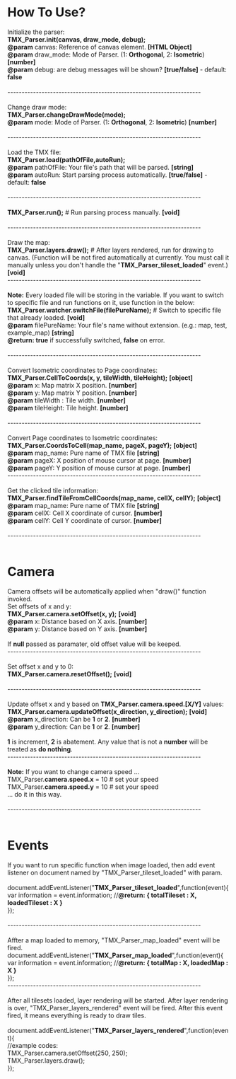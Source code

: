 # How To Use?
Initialize the parser:<br />
<b>TMX_Parser.init(canvas, draw_mode, debug);</b><br />
<b>@param</b> canvas: Reference of canvas element. <b>[HTML Object]</b><br />
<b>@param</b> draw_mode: Mode of Parser. (1: <b>Orthogonal</b>, 2: <b>Isometric</b>) <b>[number]</b><br />
<b>@param</b> debug: are debug messages will be shown? <b>[true/false]</b> - default: <b>false</b><br /><br />
--------------------------------------------------------------------<br /><br />
Change draw mode:<br />
<b>TMX_Parser.changeDrawMode(mode);</b><br />
<b>@param</b> mode: Mode of Parser. (1: <b>Orthogonal</b>, 2: <b>Isometric</b>) <b>[number]</b><br /><br />
--------------------------------------------------------------------<br /><br />
Load the TMX file:<br />
<b>TMX_Parser.load(pathOfFile,autoRun);</b><br />
<b>@param</b> pathOfFile: Your file's path that will be parsed. <b>[string]</b><br />
<b>@param</b> autoRun: Start parsing process automatically. <b>[true/false]</b> - default: <b>false</b><br /><br />
--------------------------------------------------------------------<br /><br />
<b>TMX_Parser.run();</b> # Run parsing process manually. <b>[void]</b><br /><br />
--------------------------------------------------------------------<br /><br />
Draw the map:<br />
<b>TMX_Parser.layers.draw();</b> # After layers rendered, run for drawing to canvas. (Function will be not fired automatically at currently. You must call it manually unless you don't handle the "<b>TMX_Parser_tileset_loaded</b>" event.) <b>[void]</b><br />
--------------------------------------------------------------------<br /><br />
<b>Note:</b> Every loaded file will be storing in the variable. If you want to switch to specific file and run functions on it, use function in the below:<br/>
<b>TMX_Parser.watcher.switchFile(filePureName);</b> # Switch to specific file that already loaded. <b>[void]</b><br/>
<b>@param</b> filePureName: Your file's name without extension. (e.g.: map, test, example_map) <b>[string]</b><br />
<b>@return: </b> <b>true</b> if successfully switched, <b>false</b> on error.<br/><br />
--------------------------------------------------------------------<br /><br />
Convert Isometric coordinates to Page coordinates:<br />
<b>TMX_Parser.CellToCoords(x, y, tileWidth, tileHeight);</b> <b>[object]</b><br />
<b>@param</b> x: Map matrix X position. <b>[number]</b><br />
<b>@param</b> y: Map matrix Y position. <b>[number]</b><br />
<b>@param</b> tileWidth : Tile width. <b>[number]</b><br />
<b>@param</b> tileHeight: Tile height. <b>[number]</b><br /><br />
--------------------------------------------------------------------<br /><br />
Convert Page coordinates to Isometric coordinates:<br />
<b>TMX_Parser.CoordsToCell(map_name, pageX, pageY);</b> <b>[object]</b><br />
<b>@param</b> map_name: Pure name of TMX file <b>[string]</b><br />
<b>@param</b> pageX: X position of mouse cursor at page. <b>[number]</b><br />
<b>@param</b> pageY: Y position of mouse cursor at page. <b>[number]</b><br />
--------------------------------------------------------------------<br /><br />
Get the clicked tile information:<br />
<b>TMX_Parser.findTileFromCellCoords(map_name, cellX, cellY);</b> <b>[object]</b><br />
<b>@param</b> map_name: Pure name of TMX file <b>[string]</b><br />
<b>@param</b> cellX: Cell X coordinate of cursor. <b>[number]</b><br />
<b>@param</b> cellY: Cell Y coordinate of cursor. <b>[number]</b><br /><br />
--------------------------------------------------------------------<br /><br />
# Camera
Camera offsets will be automatically applied when "draw()" function invoked.<br />
Set offsets of x and y:<br />
<b>TMX_Parser.camera.setOffset(x, y);</b> <b>[void]</b><br />
<b>@param</b> x: Distance based on X axis. <b>[number]</b><br />
<b>@param</b> y: Distance based on Y axis. <b>[number]</b><br /><br />
If <b>null</b> passed as paramater, old offset value will be keeped.<br />
--------------------------------------------------------------------<br /><br />
Set offset x and y to 0:<br />
<b>TMX_Parser.camera.resetOffset();</b> <b>[void]</b><br /><br />
--------------------------------------------------------------------<br /><br />
Update offset x and y based on <b>TMX_Parser.camera.speed.[X/Y]</b> values:<br />
<b>TMX_Parser.camera.updateOffset(x_direction, y_direction);</b> <b>[void]</b><br />
<b>@param</b> x_direction: Can be <b>1</b> or <b>2</b>. <b>[number]</b><br />
<b>@param</b> y_direction: Can be <b>1</b> or <b>2</b>. <b>[number]</b><br /><br />
<b>1</b> is increment, <b>2</b> is abatement. Any value that is not a <b>number</b> will be treated as <b>do nothing</b>.<br />
--------------------------------------------------------------------<br /><br />
<b>Note:</b> If you want to change camera speed ...<br/>
TMX_Parser.<b>camera.speed.x</b> = 10 # set your speed <br/>
TMX_Parser.<b>camera.speed.y</b> = 10 # set your speed <br/>
... do it in this way.<br /><br />
--------------------------------------------------------------------<br /><br />
# Events
If you want to run specific function when image loaded, then add event listener on document named by "TMX_Parser_tileset_loaded" with param.<br/><br/>
document.addEventListener("<b>TMX_Parser_tileset_loaded</b>",function(event){<br/>
    var information = event.information; //<b>@return: { totalTileset : X, loadedTileset : X }</b><br/>
});<br /><br />
--------------------------------------------------------------------<br /><br />
Affter a map loaded to memory, "TMX_Parser_map_loaded" event will be fired.<br />
document.addEventListener("<b>TMX_Parser_map_loaded</b>",function(event){<br/>
    var information = event.information; //<b>@return: { totalMap : X, loadedMap : X }</b><br/>
});<br />
--------------------------------------------------------------------<br /><br />
After all tilesets loaded, layer rendering will be started. After layer rendering is over, "TMX_Parser_layers_rendered" event will be fired. After this event fired, it means everything is ready to draw tiles.<br/><br/>
document.addEventListener("<b>TMX_Parser_layers_rendered</b>",function(event){<br/>
    //example codes:<br />
    TMX_Parser.camera.setOffset(250, 250);<br />
    TMX_Parser.layers.draw();<br />
});<br />
